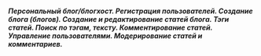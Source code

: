 ##### Персональный блог/блогхост. Регистрация пользователей. Создание блога (блогов). Создание и редактирование статей блога. Тэги статей. Поиск по тэгам, тексту. Комментирование статей. Управление пользователями. Модерирование статей и комментариев.
